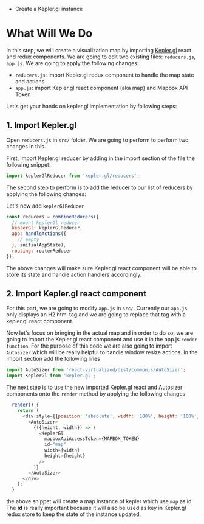 <ul class='insert learning-objectives'>
  <li>Create a Kepler.gl instance</li>
</ul>

# What Will We Do
In this step, we will create a visualization map by importing [Kepler.gl](http://kepler.gl) react and redux components.
We are going to edit two existing files: `reducers.js`, `app.js`. We are going to apply the following changes:
- `reducers.js`: import Kepler.gl redux component to handle the map state and actions
- `app.js`: import Kepler.gl react component (aka map) and Mapbox API Token

Let's get your hands on kepler.gl implementation by following steps:

## 1. Import Kepler.gl
Open `reducers.js` in `src/` folder. We are going to perform to perform two changes in this.

First, import Kepler.gl reducer by adding in the import section of the file the following snippet:
```js
import keplerGlReducer from 'kepler.gl/reducers';
```

The second step to perform is to add the reducer to our list of reducers by applying the following changes:

Let's now add `keplerGlReducer`
```js
const reducers = combineReducers({
  // mount keplerGl reducer
  keplerGl: keplerGlReducer,
  app: handleActions({
    // empty
  }, initialAppState),
  routing: routerReducer
});
```

The above changes will make sure Kepler.gl react component will be able to store its state and handle action handlers accordingly.

## 2. Import Kepler.gl react component
For this part, we are going to modify `app.js` in `src/`. Currently our `app.js` only displays an H2 html tag and we are 
going to replace that tag with a kepler.gl react component.

Now let's focus on bringing in the actual map and in order to do so, we are going to import the Kepler.gl react component and use it in the app.js `render function`.
For the purpose of this code we are also going to import `Autosizer` which will be really helpful to handle window resize actions.
In the import section add the following lines
```js
import AutoSizer from 'react-virtualized/dist/commonjs/AutoSizer';
import KeplerGl from 'kepler.gl';
```
The next step is to use the new imported Kepler.gl react and Autosizer components onto the `render` method by applying the following changes
```js
  render() {
    return (
      <div style={{position: 'absolute', width: '100%', height: '100%'}}>
        <AutoSizer>
          {({height, width}) => (
            <KeplerGl
              mapboxApiAccessToken={MAPBOX_TOKEN}
              id="map"
              width={width}
              height={height}
            />
          )}
        </AutoSizer>
      </div>
    );
  }
```

the above snippet will create a map instance of kepler which use `map` as id. The __id__ is really important because it will also be used as
key in Kepler.gl redux store to keep the state of the instance updated.